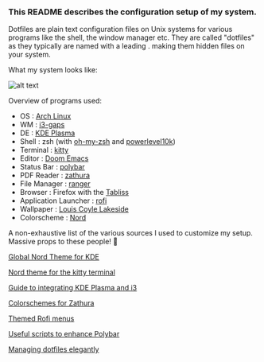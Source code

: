 ### This README describes the configuration setup of my system. 

Dotfiles are plain text configuration files on Unix systems for various programs like the shell, the window manager etc. They are called "dotfiles" as they typically are named with a leading . making them hidden files on your system.

What my system looks like:

![alt text](Pictures/screenshot.png)


Overview of programs used: 

* OS : [Arch Linux](https://www.archlinux.org/)
* WM : [i3-gaps](https://github.com/Airblader/i3)
* DE : [KDE Plasma](https://kde.org/plasma-desktop)
* Shell : zsh (with [oh-my-zsh](https://github.com/ohmyzsh/ohmyzsh) and [powerlevel10k](https://github.com/romkatv/powerlevel10k))
* Terminal : [kitty](https://github.com/kovidgoyal/kitty/)
* Editor : [Doom Emacs](https://github.com/hlissner/doom-emacs/)
* Status Bar : [polybar](https://polybar.github.io)
* PDF Reader : [zathura](https://pwmt.org/projects/zathura/)
* File Manager : [ranger](https://ranger.github.io/)
* Browser : Firefox with the [Tabliss](https://tabliss.io/)
* Application Launcher : [rofi](https://github.com/davatorium/rofi)
* Wallpaper : [Louis Coyle Lakeside](https://dribbble.com/shots/6498887-Lakeside-2019)
* Colorscheme : [Nord](https://www.nordtheme.com/)

A non-exhaustive list of the various sources I used to customize my setup. Massive props to these people! 🎉

[Global Nord Theme for KDE](https://github.com/EliverLara/Nordic)

[Nord theme for the kitty terminal](https://github.com/connorholyday/nord-kitty)

[Guide to integrating KDE Plasma and i3](https://github.com/heckelson/i3-and-kde-plasma)

[Colorschemes for Zathura](https://github.com/HaoZeke/base16-zathura)

[Themed Rofi menus](https://gitlab.com/vahnrr/rofi-menus)

[Useful scripts to enhance Polybar](https://github.com/polybar/polybar-scripts)

[Managing dotfiles elegantly](https://www.atlassian.com/git/tutorials/dotfiles)
